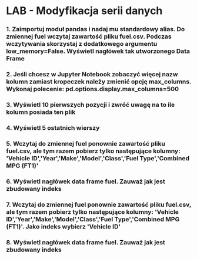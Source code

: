 <h1>LAB - Modyfikacja serii danych</h1>

<h3>1. Zaimportuj moduł pandas i nadaj mu standardowy alias. Do zmiennej fuel wczytaj zawartość pliku fuel.csv. Podczas wczytywania skorzystaj z dodatkowego argumentu low_memory=False. Wyświetl nagłówek tak utworzonego Data Frame</h3>

<h3>2. Jeśli chcesz w Jupyter Notebook zobaczyć więcej nazw kolumn zamiast kropeczek należy zmienić opcję max_columns. Wykonaj polecenie:
pd.options.display.max_columns=500</h3>

<h3>3. Wyświetl 10 pierwszych pozycji i zwróć uwagę na to ile kolumn posiada ten plik</h3>

<h3>4. Wyświetl 5 ostatnich wierszy</h3>

<h3>5. Wczytaj do zmiennej fuel ponownie zawartość pliku fuel.csv, ale tym razem pobierz tylko następujące
kolumny: 'Vehicle ID','Year','Make','Model','Class','Fuel Type','Combined MPG (FT1)'</h3>

<h3>6. Wyświetl nagłówek data frame fuel. Zauważ jak jest zbudowany indeks</h3>

<h3>7. Wczytaj do zmiennej fuel ponownie zawartość pliku fuel.csv, ale tym razem pobierz tylko następujące
kolumny: 'Vehicle ID','Year','Make','Model','Class','Fuel Type','Combined MPG (FT1)'. Jako indeks wybierz
'Vehicle ID'
</h3>

<h3>8. Wyświetl nagłówek data frame fuel. Zauważ jak jest zbudowany indeks</h3>
